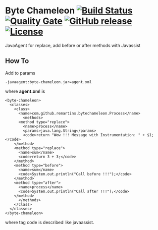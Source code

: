 Byte Chameleon [![Build Status](https://travis-ci.org/remartins/byte-chameleon.svg?branch=master)](https://travis-ci.org/remartins/byte-chameleon) 
[![Quality Gate](https://sonarcloud.io/api/project_badges/measure?project=br.com.remartins%3Abyte-chameleon&metric=alert_status)](https://sonarcloud.io/api/project_badges/measure?project=br.com.remartins%3Abyte-chameleon&metric=alert_status)
[![GitHub release](https://img.shields.io/badge/release-1.0.0-blue.svg)](https://github.com/remartins/byte-chameleon/releases/tag/1.0.0)
[![License](https://img.shields.io/badge/license-Apache%20License%202.0-blue.svg)](https://github.com/remartins/byte-chameleon/blob/master/LICENSE)
============

JavaAgent for replace, add before or after methods with Javassist


How To
------

Add to params

```
-javaagent:byte-chameleon.jar=agent.xml
```
where <b>agent.xml</b> is 

```
<byte-chameleon>
  <classes>
    <class>
      <name>com.github.remartins.bytechameleon.Process</name>
        <methods>
	  <method type="replace">
	    <name>process</name>
	    <params>java.lang.String</params>
	    <code>return "Wow !!! Message with Instrumentation: " + $1;</code>
	</method>
	<method type="replace">
	  <name>sum</name>
	  <code>return 3 + 3;</code>
	</method>
	<method type="before">
	  <name>sum</name>
	  <code>System.out.println("Call before !!!");</code>
	</method>
	<method type="after">
	  <name>process</name>
	  <code>System.out.println("Call after !!!");</code>
	</method>
      </methods>
    </class>
  </classes>
</byte-chameleon>   
```

where tag code is described like javaassist.
